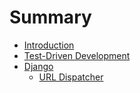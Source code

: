 # Summary

* [Introduction](README.md)
* [Test-Driven Development](TDD/README.md)
* [Django](Django/README.md)
    * [URL Dispatcher](Django/URL-dispatcher.md)

